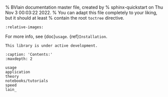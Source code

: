 % BVlain documentation master file, created by
% sphinx-quickstart on Thu Nov  3 00:03:22 2022.
% You can adapt this file completely to your liking, but it should at least
% contain the root `toctree` directive.



```{include} ../../README.md
:relative-images:
```

For more info, see {doc}`usage`. {ref}`Installation`.
```{warning}
This library is under active development.
```

```{toctree}
:caption: 'Contents:'
:maxdepth: 2

usage
application
theory
notebooks/tutorials
speed
lain_

```


